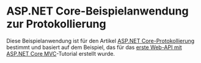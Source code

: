 # <a name="aspnet-core-logging-sample-application"></a>ASP.NET Core-Beispielanwendung zur Protokollierung

Diese Beispielanwendung ist für den Artikel [ASP.NET Core-Protokollierung](https://docs.microsoft.com/aspnet/core/fundamentals/logging/index) bestimmt und basiert auf dem Beispiel, das für das [erste Web-API mit ASP.NET Core MVC](https://docs.microsoft.com/aspnet/core/tutorials/first-web-api)-Tutorial erstellt wurde.